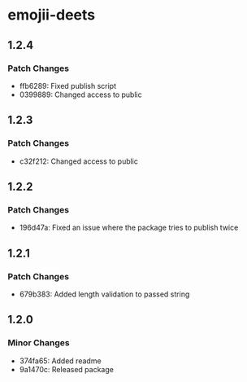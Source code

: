 # emojii-deets

## 1.2.4

### Patch Changes

- ffb6289: Fixed publish script
- 0399889: Changed access to public

## 1.2.3

### Patch Changes

- c32f212: Changed access to public

## 1.2.2

### Patch Changes

- 196d47a: Fixed an issue where the package tries to publish twice

## 1.2.1

### Patch Changes

- 679b383: Added length validation to passed string

## 1.2.0

### Minor Changes

- 374fa65: Added readme
- 9a1470c: Released package

